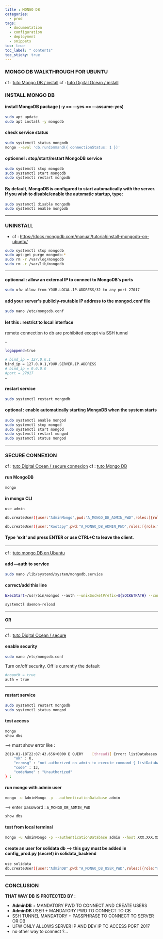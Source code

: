 ```yaml
---
title : MONGO DB
categories:
  - prod
tags:
  - documentation
  - configuration
  - deployment
  - snippets
toc: true
toc_label: " contents"
toc_sticky: true
---
```


### MONGO DB WALKTHROUGH FOR UBUNTU

cf : [tuto Mongo DB / install](https://docs.mongodb.com/manual/tutorial/install-mongodb-on-ubuntu/)
cf : [tuto Digital Ocean / install](https://www.digitalocean.com/community/tutorials/how-to-install-mongodb-on-ubuntu-18-04)


### INSTALL MONGO DB

#### install MongoDB package (-y == —yes == —assume-yes)

```bash
sudo apt update
sudo apt install -y mongodb
```

#### check service status

```bash
sudo systemctl status mongodb
mongo --eval 'db.runCommand({ connectionStatus: 1 })'
```

#### optionnel : stop/start/restart MongoDB service 

  ```bash
  sudo systemctl stop mongodb
  sudo systemctl start mongodb
  sudo systemctl restart mongodb
  ```

#### By default, MongoDB is configured to start automatically with the server. If you wish to disable/enable the automatic startup, type: 
```bash
sudo systemctl disable mongodb
sudo systemctl enable mongodb
```

-----------
### UNINSTALL 
- cf : https://docs.mongodb.com/manual/tutorial/install-mongodb-on-ubuntu/ 

```bash
sudo systemctl stop mongodb
sudo apt-get purge mongodb-*
sudo rm -r /var/log/mongodb
sudo rm -r /var/lib/mongodb
```

-----------


#### optionnal : allow an external IP to connect to MongoDB’s ports 

```bash
sudo ufw allow from YOUR.LOCAL.IP.ADDRESS/32 to any port 27017  
```

#### add your server's publicly-routable IP address to the mongod.conf file 

```bash
sudo nano /etc/mongodb.conf
```

#### let this : restrict to local interface 

remote connection to db are prohibited except via SSH tunnel 

```bash
…

logappend=true

# bind_ip = 127.0.0.1
bind_ip = 127.0.0.1,YOUR.SERVER.IP.ADDRESS
# bind_ip = 0.0.0.0
#port = 27017
…
```

#### restart service 

```bash
sudo systemctl restart mongodb
```

#### optional : enable automatically starting MongoDB when the system starts 
```bash
sudo systemctl enable mongod
sudo systemctl stop mongod
sudo systemctl start mongod
sudo systemctl restart mongod
sudo systemctl status mongod
```

--------------

### SECURE CONNEXION

cf : [tuto Digital Ocean / secure connexion](https://www.digitalocean.com/community/tutorials/how-to-install-and-secure-mongodb-on-ubuntu-16-04#part-two-securing-mongodb )
cf : [tuto Mongo DB](https://docs.mongodb.com/v3.2/tutorial/enable-authentication/)

#### run MongoDB 

```bash
mongo
```

#### in mongo CLI 

```bash
use admin

db.createUser({user:"AdminMongo",pwd:"A_MONGO_DB_ADMIN_PWD",roles:[{role:"userAdminAnyDatabase",db:"admin"}]})

db.createUser({user:"RootJpy",pwd:"A_MONGO_DB_ADMIN_PWD",roles:[{role:"root",db:"admin"}]})
```

#### Type 'exit' and press ENTER or use CTRL+C to leave the client. 


----------

cf : [tuto mongo DB on Ubuntu](https://www.tecmint.com/install-mongodb-on-ubuntu-18-04/ )

#### add —auth to service 

```bash
sudo nano /lib/systemd/system/mongodb.service 
```

#### correct/add this line

```bash
ExecStart=/usr/bin/mongod --auth --unixSocketPrefix=${SOCKETPATH} --config ${CONF} $DAEMON_OPTS

systemctl daemon-reload
```

-------

#### OR

--------

cf : [tuto Digital Ocean / secure](https://www.digitalocean.com/community/tutorials/how-to-install-and-secure-mongodb-on-ubuntu-16-04#part-two-securing-mongodb )

#### enable security 
```bash
sudo nano /etc/mongodb.conf
````

Turn on/off security.  Off is currently the default
```bash
#noauth = true
auth = true
```

----------

#### restart service 

```bash
sudo systemctl restart mongodb
sudo systemctl status mongod
```

#### test access 

```bash
mongo
show dbs
```

—> must show error like : 

```bash
2019-01-18T22:07:43.656+0000 E QUERY    [thread1] Error: listDatabases failed:{
	"ok" : 0,
	"errmsg" : "not authorized on admin to execute command { listDatabases: 1.0, $db: \"admin\" }",
	"code" : 13,
	"codeName" : "Unauthorized"
} :
```

#### run mongo with admin user 

```bash
mongo -u AdminMongo -p --authenticationDatabase admin
```

—> enter password : `A_MONGO_DB_ADMIN_PWD`

```bash
show dbs 
```

#### test from local terminal 

```bash
mongo -u AdminMongo -p --authenticationDatabase admin --host XXX.XXX.XXX.XX
```



#### create an user for solidata db —> this guy must be added in config_prod.py (secret) in solidata_backend 

```bash
use solidata
db.createUser({user:"AdminDB",pwd:"A_MONGO_DB_USER_PWD",roles:[{role:"readWrite",db:"solidata"}]})
```

-------------

### CONCLUSION

**THAT WAY DB IS PROTECTED BY :**
+ **AdminDB** + MANDATORY PWD TO CONNECT AND CREATE USERS
+ **AdminDB** USER + MANDATORY PWD TO CONNECT TO CB
+ SSH TUNNEL MANDATORY + PASSPHRASE TO CONNECT TO SERVER OR DB
+ UFW ONLY ALLOWS SERVER IP AND DEV IP TO ACCESS PORT 2017
+  no other way to connect ?…

